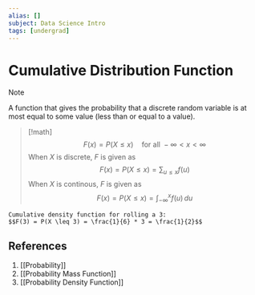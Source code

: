 ```yaml
---
alias: []
subject: Data Science Intro
tags: [undergrad]
---
```

# Cumulative Distribution Function

> [!note]
> A function that gives the probability that a discrete random variable is at most equal to some value (less than or equal to a value).

> [!math]
> $$F(x) = P(X \le x) \quad \text{for all } -\infty < x < \infty$$
> When $X$ is discrete, $F$ is given as
> $$F(x) = P(X \le x) = \sum_{u \le x} f(u)$$
> When $X$ is continous, $F$ is given as
> $$F(x) = P(X \le x) = \int_{-\infty}^x f(u) \,du$$

```ad-example
Cumulative density function for rolling a 3:
$$F(3) = P(X \leq 3) = \frac{1}{6} * 3 = \frac{1}{2}$$
```

## References
1. [[Probability]]
2. [[Probability Mass Function]]
3. [[Probability Density Function]]